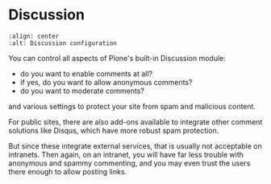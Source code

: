 # Discussion

```{figure} ../../_robot/discussion-setup.png
:align: center
:alt: Discussion configuration
```

You can control all aspects of Plone's built-in Discussion module:

- do you want to enable comments at all?
- if yes, do you want to allow anonymous comments?
- do you want to moderate comments?

and various settings to protect your site from spam and malicious content.

For public sites, there are also add-ons available to integrate other comment solutions like Disqus, which have more robust spam protection.

But since these integrate external services, that is usually not acceptable on intranets.
Then again, on an intranet, you will have far less trouble with anonymous and spammy commenting, and you may even trust the users there enough to allow posting links.
